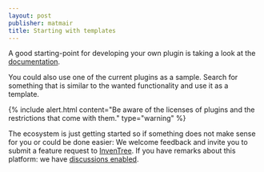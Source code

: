 ```yaml
---
layout: post
publisher: matmair
title: Starting with templates
---
```

A good starting-point for developing your own plugin is taking a look at the [documentation](https://inventree.readthedocs.io/en/latest/extend/plugins/).

You could also use one of the current plugins as a sample. Search for something that is similar to the wanted functionality and use it as a template.

{% include alert.html content="Be aware of the licenses of plugins and the restrictions that come with them." type="warning" %}

The ecosystem is just getting started so if something does not make sense for you or could be done easier: We welcome feedback and invite you to submit a feature request to [InvenTree](https://github.com/inventree/InvenTree/issues/new?assignees=&labels=enhancement&template=feature_request.md). If you have remarks about this platform: we have [discussions enabled](https://github.com/invenhost/repo.invenhost.com/discussions).